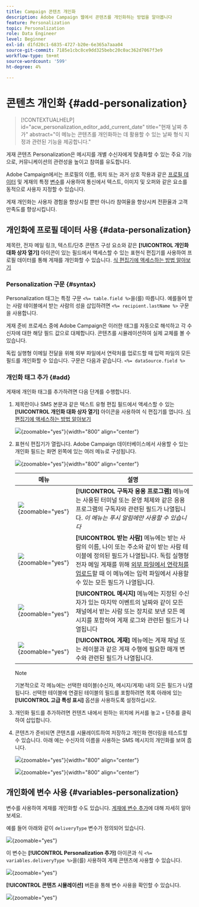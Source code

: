 ```yaml
---
title: Campaign 콘텐츠 개인화
description: Adobe Campaign 웹에서 콘텐츠를 개인화하는 방법을 알아봅니다
feature: Personalization
topic: Personalization
role: Data Engineer
level: Beginner
exl-id: d1fd20c1-6835-4727-b20e-6e365a7aaa04
source-git-commit: 7185e1cbc8ce9dd325bebc20c0ac362d7067f3e9
workflow-type: tm+mt
source-wordcount: '599'
ht-degree: 4%

---
```



# 콘텐츠 개인화 {#add-personalization}

>[!CONTEXTUALHELP]
>id="acw_personalization_editor_add_current_date"
>title="현재 날짜 추가"
>abstract="이 메뉴는 콘텐츠를 개인화하는 데 활용할 수 있는 날짜 형식 지정과 관련된 기능을 제공합니다."

게재 콘텐츠 Personalization은 메시지를 개별 수신자에게 맞춤화할 수 있는 주요 기능으로, 커뮤니케이션의 관련성을 높이고 참여를 유도합니다.

Adobe Campaign에서는 프로필의 이름, 위치 또는 과거 상호 작용과 같은 [프로필 데이터](#data-personalization) 및 게재의 특정 [변수](#variables-personalization)를 사용하여 통신에서 텍스트, 이미지 및 오퍼와 같은 요소를 동적으로 사용자 지정할 수 있습니다.

게재 개인화는 사용자 경험을 향상시킬 뿐만 아니라 참여율을 향상시켜 전환율과 고객 만족도를 향상시킵니다.

## 개인화에 프로필 데이터 사용 {#data-personalization}

제목란, 전자 메일 링크, 텍스트/단추 콘텐츠 구성 요소와 같은 **[!UICONTROL 개인화 대화 상자 열기]** 아이콘이 있는 필드에서 액세스할 수 있는 표현식 편집기를 사용하여 프로필 데이터를 통해 게재를 개인화할 수 있습니다. [식 편집기에 액세스하는 방법 알아보기](gs-personalization.md/#access)

### Personalization 구문 {#syntax}

Personalization 태그는 특정 구문 `<%= table.field %>`을(를) 따릅니다. 예를들어 받는 사람 테이블에서 받는 사람의 성을 삽입하려면 `<%= recipient.lastName %>` 구문을 사용합니다.

게재 준비 프로세스 중에 Adobe Campaign은 이러한 태그를 자동으로 해석하고 각 수신자에 대한 해당 필드 값으로 대체합니다. 콘텐츠를 시뮬레이션하여 실제 교체를 볼 수 있습니다.

독립 실행형 이메일 전달을 위해 외부 파일에서 연락처를 업로드할 때 입력 파일의 모든 필드를 개인화할 수 있습니다. 구문은 다음과 같습니다. `<%= dataSource.field %>`

### 개인화 태그 추가 {#add}

게재에 개인화 태그를 추가하려면 다음 단계를 수행합니다.

1. 제목란이나 SMS 본문과 같은 텍스트 유형 편집 필드에서 액세스할 수 있는 **[!UICONTROL 개인화 대화 상자 열기]** 아이콘을 사용하여 식 편집기를 엽니다. [식 편집기에 액세스하는 방법 알아보기](gs-personalization.md/#access)

   ![](assets/perso-access.png){zoomable="yes"}{width="800" align="center"}

1. 표현식 편집기가 열립니다. Adobe Campaign 데이터베이스에서 사용할 수 있는 개인화 필드는 화면 왼쪽에 있는 여러 메뉴로 구성됩니다.

   ![](assets/perso-insert-field.png){zoomable="yes"}{width="800" align="center"}

   | 메뉴 | 설명 |
   |-----|------------|
   | ![](assets/do-not-localize/perso-subscribers-menu.png){zoomable="yes"} | **[!UICONTROL 구독자 응용 프로그램]** 메뉴에는 사용된 터미널 또는 운영 체제와 같은 응용 프로그램의 구독자와 관련된 필드가 나열됩니다. *이 메뉴는 푸시 알림에만 사용할 수 있습니다* |
   | ![](assets/do-not-localize/perso-recipients-menu.png){zoomable="yes"} | **[!UICONTROL 받는 사람]** 메뉴에는 받는 사람의 이름, 나이 또는 주소와 같이 받는 사람 테이블에 정의된 필드가 나열됩니다. 독립 실행형 전자 메일 게재를 위해 [외부 파일에서 연락처를 업로드](../audience/file-audience.md)할 때 이 메뉴에는 입력 파일에서 사용할 수 있는 모든 필드가 나열됩니다. |
   | ![](assets/do-not-localize/perso-message-menu.png){zoomable="yes"} | **[!UICONTROL 메시지]** 메뉴에는 지정된 수신자가 있는 마지막 이벤트의 날짜와 같이 모든 채널에서 받는 사람 또는 장치로 보낸 모든 메시지를 포함하여 게재 로그와 관련된 필드가 나열됩니다 |
   | ![](assets/do-not-localize/perso-delivery-menu.png){zoomable="yes"} | **[!UICONTROL 게재]** 메뉴에는 게재 채널 또는 레이블과 같은 게재 수행에 필요한 매개 변수와 관련된 필드가 나열됩니다. |

   >[!NOTE]
   >
   >기본적으로 각 메뉴에는 선택한 테이블(수신자, 메시지/게재) 내의 모든 필드가 나열됩니다. 선택한 테이블에 연결된 테이블의 필드를 포함하려면 목록 아래에 있는 **[!UICONTROL 고급 특성 표시]** 옵션을 사용하도록 설정하십시오.

1. 개인화 필드를 추가하려면 컨텐츠 내에서 원하는 위치에 커서를 놓고 `+` 단추를 클릭하여 삽입합니다.

1. 콘텐츠가 준비되면 콘텐츠를 시뮬레이트하여 저장하고 개인화 렌더링을 테스트할 수 있습니다. 아래 예는 수신자의 이름을 사용하는 SMS 메시지의 개인화를 보여 줍니다.

   ![](assets/perso-preview1.png){zoomable="yes"}{width="800" align="center"}

   ![](assets/perso-preview2.png){zoomable="yes"}{width="800" align="center"}

## 개인화에 변수 사용 {#variables-personalization}

변수를 사용하여 게재를 개인화할 수도 있습니다.
[게재에 변수 추가](../advanced-settings/delivery-settings.md#variables-delivery)에 대해 자세히 알아보세요.

예를 들어 아래와 같이 `deliveryType` 변수가 정의되어 있습니다.

![](assets/variables-deliveryType.png){zoomable="yes"}

이 변수는 **[!UICONTROL Personalization 추가]** 아이콘과 식 `<%= variables.deliveryType %>`을(를) 사용하여 게재 콘텐츠에 사용할 수 있습니다.

![](assets/variables-perso.png){zoomable="yes"}

**[!UICONTROL 콘텐츠 시뮬레이션]** 버튼을 통해 변수 사용을 확인할 수 있습니다.

![](assets/variables-simulate.png){zoomable="yes"}
